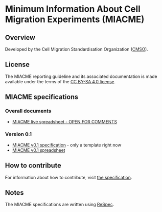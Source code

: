 # Minimum Information About Cell Migration Experiments (MIACME)

## Overview 

Developed by the Cell Migration Standardisation Organization ([CMSO](http://cmso.science)).

## License 

The MIACME reporting guideline and its associated documentation is made available under the terms of the [CC BY-SA 4.0 license](https://creativecommons.org/licenses/by-sa/4.0/).


## MIACME specifications

### Overall documents

- [MIACME live spreadsheet - OPEN FOR COMMENTS](https://docs.google.com/spreadsheets/d/1yw9qh5oU_B9Ig1RorXYf-qv3BENS27IwiW-N3sXauQo/edit?usp=sharing)

### Version 0.1 

- [MIACME v0.1 specification](http://cellmigstandorg.github.io/MIACME/v0.1/spec/) - only a template right now
- [MIACME v0.1 spreadsheet]()

## How to contribute

For information about how to contribute, visit <a href="http://cellmigstandorg.github.io/MIACME/v0.1/spec/#contribute">the specification</a>.

## Notes

The MIACME specifications are written using [ReSpec](https://github.com/w3c/respec).

